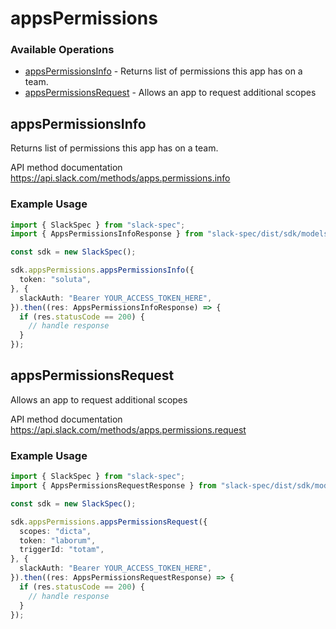 # appsPermissions

### Available Operations

* [appsPermissionsInfo](#appspermissionsinfo) - Returns list of permissions this app has on a team.
* [appsPermissionsRequest](#appspermissionsrequest) - Allows an app to request additional scopes

## appsPermissionsInfo

Returns list of permissions this app has on a team.

API method documentation
<https://api.slack.com/methods/apps.permissions.info>

### Example Usage

```typescript
import { SlackSpec } from "slack-spec";
import { AppsPermissionsInfoResponse } from "slack-spec/dist/sdk/models/operations";

const sdk = new SlackSpec();

sdk.appsPermissions.appsPermissionsInfo({
  token: "soluta",
}, {
  slackAuth: "Bearer YOUR_ACCESS_TOKEN_HERE",
}).then((res: AppsPermissionsInfoResponse) => {
  if (res.statusCode == 200) {
    // handle response
  }
});
```

## appsPermissionsRequest

Allows an app to request additional scopes

API method documentation
<https://api.slack.com/methods/apps.permissions.request>

### Example Usage

```typescript
import { SlackSpec } from "slack-spec";
import { AppsPermissionsRequestResponse } from "slack-spec/dist/sdk/models/operations";

const sdk = new SlackSpec();

sdk.appsPermissions.appsPermissionsRequest({
  scopes: "dicta",
  token: "laborum",
  triggerId: "totam",
}, {
  slackAuth: "Bearer YOUR_ACCESS_TOKEN_HERE",
}).then((res: AppsPermissionsRequestResponse) => {
  if (res.statusCode == 200) {
    // handle response
  }
});
```

